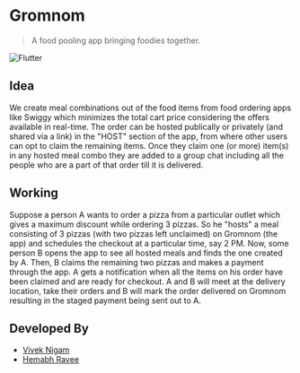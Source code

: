 # Gromnom

> A food pooling app bringing foodies together.

![Flutter](https://img.shields.io/badge/Flutter-Made%20with%20Flutter-blue)

## Idea
We create meal combinations out of the food items from food ordering apps like Swiggy which minimizes the total cart price considering the offers available in real-time. The order can be hosted publically or privately (and shared via a link) in the "HOST" section of the app, from where other users can opt to claim the remaining items. Once they claim one (or more) item(s) in any hosted meal combo they are added to a group chat including all the people who are a part of that order till it is delivered. 

## Working
Suppose a person A wants to order a pizza from a particular outlet which gives a maximum discount while ordering 3 pizzas. So he "hosts" a meal consisting of 3 pizzas (with two pizzas left unclaimed) on Gromnom (the app) and schedules the checkout at a particular time, say 2 PM. Now, some person B opens the app to see all hosted meals and finds the one created by A. Then, B claims the remaining two pizzas and makes a payment through the app. A gets a notification when all the items on his order have been claimed and are ready for checkout. A and B will meet at the delivery location, take their orders and B will mark the order delivered on Gromnom resulting in the staged payment being sent out to A.

## Developed By
- [Vivek Nigam](https://github.com/viveknigam3003)
- [Hemabh Ravee](https://github.com/hemabhravee)

